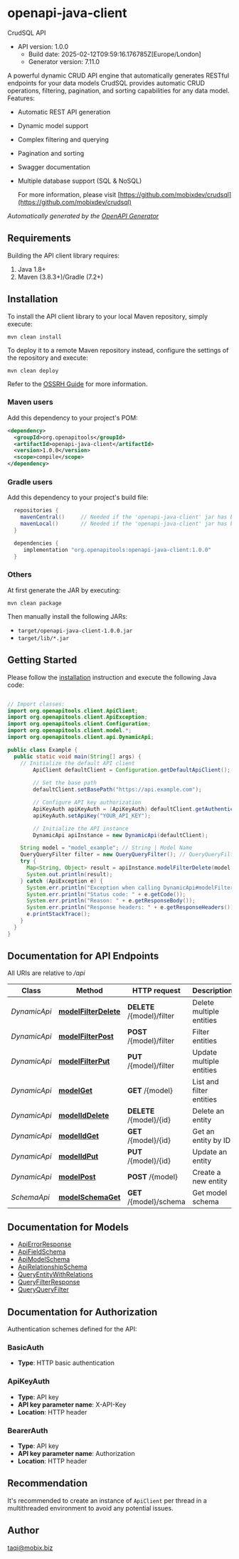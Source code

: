 # openapi-java-client

CrudSQL API
- API version: 1.0.0
  - Build date: 2025-02-12T09:59:16.176785Z[Europe/London]
  - Generator version: 7.11.0

A powerful dynamic CRUD API engine that automatically generates RESTful endpoints for your data models
CrudSQL provides automatic CRUD operations, filtering, pagination, and sorting capabilities for any data model.
Features:
- Automatic REST API generation
- Dynamic model support
- Complex filtering and querying
- Pagination and sorting
- Swagger documentation
- Multiple database support (SQL & NoSQL)

  For more information, please visit [https://github.com/mobixdev/crudsql](https://github.com/mobixdev/crudsql)

*Automatically generated by the [OpenAPI Generator](https://openapi-generator.tech)*


## Requirements

Building the API client library requires:
1. Java 1.8+
2. Maven (3.8.3+)/Gradle (7.2+)

## Installation

To install the API client library to your local Maven repository, simply execute:

```shell
mvn clean install
```

To deploy it to a remote Maven repository instead, configure the settings of the repository and execute:

```shell
mvn clean deploy
```

Refer to the [OSSRH Guide](http://central.sonatype.org/pages/ossrh-guide.html) for more information.

### Maven users

Add this dependency to your project's POM:

```xml
<dependency>
  <groupId>org.openapitools</groupId>
  <artifactId>openapi-java-client</artifactId>
  <version>1.0.0</version>
  <scope>compile</scope>
</dependency>
```

### Gradle users

Add this dependency to your project's build file:

```groovy
  repositories {
    mavenCentral()     // Needed if the 'openapi-java-client' jar has been published to maven central.
    mavenLocal()       // Needed if the 'openapi-java-client' jar has been published to the local maven repo.
  }

  dependencies {
     implementation "org.openapitools:openapi-java-client:1.0.0"
  }
```

### Others

At first generate the JAR by executing:

```shell
mvn clean package
```

Then manually install the following JARs:

* `target/openapi-java-client-1.0.0.jar`
* `target/lib/*.jar`

## Getting Started

Please follow the [installation](#installation) instruction and execute the following Java code:

```java

// Import classes:
import org.openapitools.client.ApiClient;
import org.openapitools.client.ApiException;
import org.openapitools.client.Configuration;
import org.openapitools.client.model.*;
import org.openapitools.client.api.DynamicApi;

public class Example {
  public static void main(String[] args) {
    // Initialize the default API client
        ApiClient defaultClient = Configuration.getDefaultApiClient();
        
        // Set the base path
        defaultClient.setBasePath("https://api.example.com");

        // Configure API key authorization
        ApiKeyAuth apiKeyAuth = (ApiKeyAuth) defaultClient.getAuthentication("apiKey");
        apiKeyAuth.setApiKey("YOUR_API_KEY");

        // Initialize the API instance
        DynamicApi apiInstance = new DynamicApi(defaultClient);

    String model = "model_example"; // String | Model Name
    QueryQueryFilter filter = new QueryQueryFilter(); // QueryQueryFilter | Filter conditions
    try {
      Map<String, Object> result = apiInstance.modelFilterDelete(model, filter);
      System.out.println(result);
    } catch (ApiException e) {
      System.err.println("Exception when calling DynamicApi#modelFilterDelete");
      System.err.println("Status code: " + e.getCode());
      System.err.println("Reason: " + e.getResponseBody());
      System.err.println("Response headers: " + e.getResponseHeaders());
      e.printStackTrace();
    }
  }
}

```

## Documentation for API Endpoints

All URIs are relative to */api*

Class | Method | HTTP request | Description
------------ | ------------- | ------------- | -------------
*DynamicApi* | [**modelFilterDelete**](docs/DynamicApi.md#modelFilterDelete) | **DELETE** /{model}/filter | Delete multiple entities
*DynamicApi* | [**modelFilterPost**](docs/DynamicApi.md#modelFilterPost) | **POST** /{model}/filter | Filter entities
*DynamicApi* | [**modelFilterPut**](docs/DynamicApi.md#modelFilterPut) | **PUT** /{model}/filter | Update multiple entities
*DynamicApi* | [**modelGet**](docs/DynamicApi.md#modelGet) | **GET** /{model} | List and filter entities
*DynamicApi* | [**modelIdDelete**](docs/DynamicApi.md#modelIdDelete) | **DELETE** /{model}/{id} | Delete an entity
*DynamicApi* | [**modelIdGet**](docs/DynamicApi.md#modelIdGet) | **GET** /{model}/{id} | Get an entity by ID
*DynamicApi* | [**modelIdPut**](docs/DynamicApi.md#modelIdPut) | **PUT** /{model}/{id} | Update an entity
*DynamicApi* | [**modelPost**](docs/DynamicApi.md#modelPost) | **POST** /{model} | Create a new entity
*SchemaApi* | [**modelSchemaGet**](docs/SchemaApi.md#modelSchemaGet) | **GET** /{model}/schema | Get model schema


## Documentation for Models

 - [ApiErrorResponse](docs/ApiErrorResponse.md)
 - [ApiFieldSchema](docs/ApiFieldSchema.md)
 - [ApiModelSchema](docs/ApiModelSchema.md)
 - [ApiRelationshipSchema](docs/ApiRelationshipSchema.md)
 - [QueryEntityWithRelations](docs/QueryEntityWithRelations.md)
 - [QueryFilterResponse](docs/QueryFilterResponse.md)
 - [QueryQueryFilter](docs/QueryQueryFilter.md)


<a id="documentation-for-authorization"></a>
## Documentation for Authorization


Authentication schemes defined for the API:
<a id="BasicAuth"></a>
### BasicAuth

- **Type**: HTTP basic authentication

<a id="ApiKeyAuth"></a>
### ApiKeyAuth

- **Type**: API key
- **API key parameter name**: X-API-Key
- **Location**: HTTP header

<a id="BearerAuth"></a>
### BearerAuth

- **Type**: API key
- **API key parameter name**: Authorization
- **Location**: HTTP header


## Recommendation

It's recommended to create an instance of `ApiClient` per thread in a multithreaded environment to avoid any potential issues.

## Author

taqi@mobix.biz

